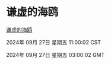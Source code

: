 # 谦虚的海鸥
[谦虚的海鸥](http://219.139.198.207:56308/qxdho/course/base/hotlink/index.php)

2024年 09月 27日 星期五 11:00:02 CST

2024年 09月 27日 星期五 03:00:02 GMT
